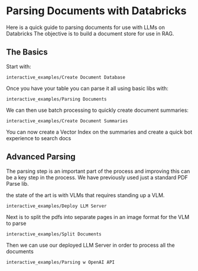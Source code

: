 # Parsing Documents with Databricks

Here is a quick guide to parsing documents for use with LLMs on Databricks
The objective is to build a document store for use in RAG.

## The Basics

Start with:

`interactive_examples/Create Document Database`

Once you have your table you can parse it all using basic libs with:

`interactive_examples/Parsing Documents`

We can then use batch processing to quickly create document summaries:

`interactive_examples/Create Document Summaries`

You can now create a Vector Index on the summaries and create a quick bot experience to search docs

## Advanced Parsing

The parsing step is an important part of the process and improving this can be a key step in the process.
We have previously used just a standard PDF Parse lib.

the state of the art is with VLMs that requires standing up a VLM.

`interactive_examples/Deploy LLM Server`

Next is to split the pdfs into separate pages in an image format for the VLM to parse

`interactive_examples/Split Documents`

Then we can use our deployed LLM Server in order to process all the documents

`interactive_examples/Parsing w OpenAI API`



